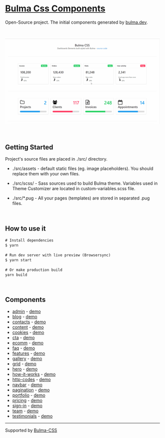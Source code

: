 # [Bulma Css Components](https://components.bulma-css.com)

Open-Source project. The initial components generated by [bulma.dev](https://bulma.dev/). 

<br />

![Bulma Css Components - Gif animated presentation](https://github.com/app-generator/static/blob/master/bulma-css/bulma-css-components-intro.gif?raw=true)

<br />

## Getting Started

Project's source files are placed in ./src/ directory. 

* ./src/assets - default static files (eg. image placeholders). You should replace them with your own files.

* ./src/scss/ - Sass sources used to build Bulma theme. Variables used in Theme Customizer are located in custom-variables.scss file.

* ./src/*.pug - All your pages (templates) are stored in separated .pug files.

<br />

## How to use it

```
# Install dependencies
$ yarn

# Run dev server with live preview (Browsersync)
$ yarn start 

# Or make production build
yarn build
```

<br />

## Components

 - [admin](/src/admin.pug) - [demo](https://components.bulma-css.com/admin.html)
 - [blog](/src/blog.pug) - [demo](https://components.bulma-css.com/blog.html)
 - [contacts](/src/contacts.pug) - [demo](https://components.bulma-css.com/contacts.html)
 - [content](/src/content.pug) - [demo](https://components.bulma-css.com/content.html)
 - [cookies](/src/cookies.pug) - [demo](https://components.bulma-css.com/cookies.html)
 - [cta](/src/cta.pug) - [demo](https://components.bulma-css.com/cta.html)
 - [ecomm](/src/ecomm.pug) - [demo](https://components.bulma-css.com/ecomm.html)
 - [faq](/src/faq.pug) - [demo](https://components.bulma-css.com/faq.html)
 - [features](/src/features.pug) - [demo](https://components.bulma-css.com/features.html)
 - [gallery](/src/gallery.pug) - [demo](https://components.bulma-css.com/gallery.html)
 - [grid](/src/grid.pug) - [demo](https://components.bulma-css.com/grid.html)
 - [hero](/src/hero.pug) - [demo](https://components.bulma-css.com/hero.html)
 - [how-it-works](/src/how-it-works.pug) - [demo](https://components.bulma-css.com/how-it-works.html)
 - [http-codes](/src/http-codes.pug) - [demo](https://components.bulma-css.com/http-codes.html)
 - [navbar](/src/navbar.pug) - [demo](https://components.bulma-css.com/navbar.html)
 - [pagination](/src/pagination.pug) - [demo](https://components.bulma-css.com/pagination.html)
 - [portfolio](/src/portfolio.pug) - [demo](https://components.bulma-css.com/portfolio.html)
 - [pricing](/src/pricing.pug) - [demo](https://components.bulma-css.com/pricing.html)
 - [sign-in](/src/sign-in.pug) - [demo](https://components.bulma-css.com/sign-in.html)
 - [team](/src/team.pug) - [demo](https://components.bulma-css.com/team.html)
 - [testimonials](/src/testimonials.pug) - [demo](https://components.bulma-css.com/testimonials.html)

--- 
Supported by [Bulma-CSS](https://bulma-css.com/)
